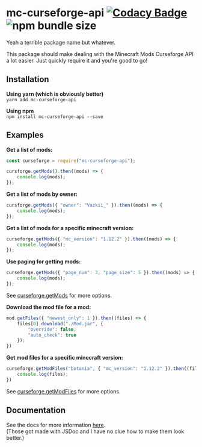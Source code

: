 # mc-curseforge-api [![Codacy Badge](https://api.codacy.com/project/badge/Grade/229792d8c6484b99b47313081248b2fd)](https://www.codacy.com/manual/Mondanzo/mcCurseforgeAPI?utm_source=github.com&amp;utm_medium=referral&amp;utm_content=Mondanzo/mcCurseforgeAPI&amp;utm_campaign=Badge_Grade) ![npm bundle size](https://img.shields.io/bundlephobia/min/mc-curseforge-api)

Yeah a terrible package name but whatever.

This package should make dealing with the Minecraft Mods Curseforge API a lot easier.
Just quickly require it and you're good to go!

## Installation

**Using yarn (which is obviously better)**\
```yarn add mc-curseforge-api```

**Using npm**\
```npm install mc-curseforge-api --save```

## Examples

**Get a list of mods:**

```javascript
const curseforge = require("mc-curseforge-api");

cursforge.getMods().then((mods) => {
    console.log(mods);
});
```

**Get a list of mods by owner:**

```javascript
cursforge.getMods({ "owner": "Vazkii_" }).then((mods) => {
    console.log(mods);
});
```

**Get a list of mods for a specific minecraft version:**

```javascript
curseforge.getMods({ "mc_version": "1.12.2" }).then((mods) => {
    console.log(mods);
});
```

**Use paging for getting mods:**

```javascript
curseforge.getMods({ "page_num": 3, "page_size": 5 }).then((mods) => {
    console.log(mods);
});
```

See [curseforge.getMods](https://mondanzo.github.io/mc-curseforge-api/module-CurseForgeAPI.html#~getMods) for more options.

**Download the mod file for a mod:**

```javascript
mod.getFiles({ "newest_only": 1 }).then((files) => {
    files[0].download("./Mod.jar", {
        "override": false,
        "auto_check": true
    });
})
```

**Get mod files for a specific minecraft version:**

```javascript
curseforge.getModFiles("botania", { "mc_version": "1.12.2" }).then((files) => {
    console.log(files);
})
```

See [curseforge.getModFiles](https://mondanzo.github.io/mc-curseforge-api/module-CurseForgeAPI.html#~getModFiles) for more options.

## Documentation

See the docs for more information [here](https://mondanzo.github.io/mcCurseforgeAPI/).\
(Those got made with JSDoc and I have no clue how to make them look better.)
